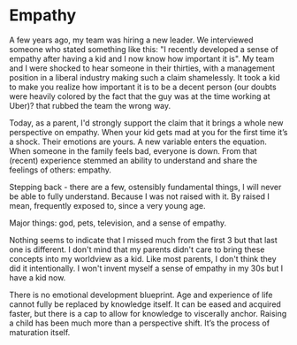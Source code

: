 # Empathy

A few years ago, my team was hiring a new leader. We interviewed someone who stated something like this: "I recently developed a sense of empathy after having a kid and I now know how important it is". My team and I were shocked to hear someone in their thirties, with a management position in a liberal industry making such a claim shamelessly. It took a kid to make you realize how important it is to be a decent person (our doubts were heavily colored by the fact that the guy was at the time working at Uber)?  that rubbed the team the wrong way.

Today, as a parent, I'd strongly support the claim that it brings a whole new perspective on empathy. When your kid gets mad at you for the first time it’s a shock. Their emotions are yours. A new variable enters the equation. When someone in the family feels bad, everyone is down. From that (recent) experience stemmed an ability to understand and share the feelings of others: empathy.

Stepping back - there are a few, ostensibly fundamental things, I will never be able to fully understand. Because I was not raised with it. By raised I mean, frequently exposed to, since a very young age. 

Major things: god, pets, television, and a sense of empathy.

Nothing seems to indicate that I missed much from the first 3 but that last one is different. I don't mind that my parents didn't care to bring these concepts into my worldview as a kid. Like most parents, I don't think they did it intentionally. I won't invent myself a sense of empathy in my 30s but I have a kid now. 

There is no emotional development blueprint. Age and experience of life cannot fully be replaced by knowledge itself. It can be eased and acquired faster, but there is a cap to allow for knowledge to viscerally anchor. Raising a child has been much more than a perspective shift. It’s the process of maturation itself.